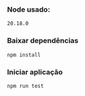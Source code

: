 ### Node usado: 
`20.18.0`

### Baixar dependências
`npm install `


### Iniciar aplicação
`npm run test`
